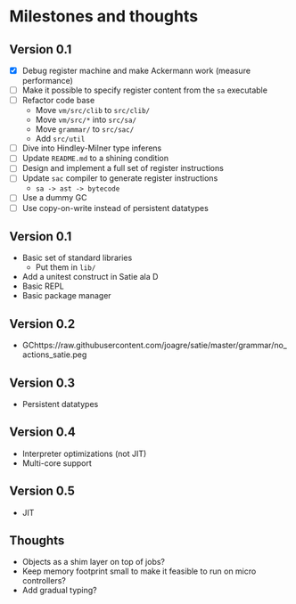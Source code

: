 # Milestones and thoughts

## Version 0.1

* [x] Debug register machine and make Ackermann work (measure performance)
* [ ] Make it possible to specify register content from the `sa` executable
* [ ] Refactor code base
  - Move `vm/src/clib` to `src/clib/`
  - Move `vm/src/*` into `src/sa/`
  - Move `grammar/` to `src/sac/`
  - Add `src/util`
* [ ] Dive into Hindley-Milner type inferens
* [ ] Update `README.md` to a shining condition
* [ ] Design and implement a full set of register instructions
* [ ] Update `sac` compiler to generate register instructions
  - `sa -> ast -> bytecode`
* [ ] Use a dummy GC
* [ ] Use copy-on-write instead of persistent datatypes

## Version 0.1

* Basic set of standard libraries
  - Put them in `lib/`
* Add a unitest construct in Satie ala D
* Basic REPL
* Basic package manager

## Version 0.2

* GChttps://raw.githubusercontent.com/joagre/satie/master/grammar/no_actions_satie.peg

## Version 0.3

* Persistent datatypes

## Version 0.4

* Interpreter optimizations (not JIT)
* Multi-core support

## Version 0.5

* JIT

## Thoughts

* Objects as a shim layer on top of jobs?
* Keep memory footprint small to make it feasible to run on micro
  controllers?
* Add gradual typing?
